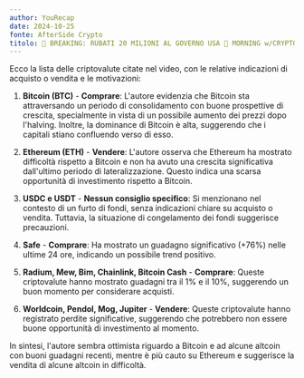 ```yaml
---
author: YouRecap
date: 2024-10-25
fonte: AfterSide Crypto
titolo: 🚨 BREAKING: RUBATI 20 MILIONI AL GOVERNO USA 🚨 MORNING w/CRYPTO: BITCOIN / ALTCOINS [time sensitive]
---
```


Ecco la lista delle criptovalute citate nel video, con le relative indicazioni di acquisto o vendita e le motivazioni:

1. **Bitcoin (BTC)** - **Comprare**: L'autore evidenzia che Bitcoin sta attraversando un periodo di consolidamento con buone prospettive di crescita, specialmente in vista di un possibile aumento dei prezzi dopo l'halving. Inoltre, la dominance di Bitcoin è alta, suggerendo che i capitali stiano confluendo verso di esso.

2. **Ethereum (ETH)** - **Vendere**: L'autore osserva che Ethereum ha mostrato difficoltà rispetto a Bitcoin e non ha avuto una crescita significativa dall'ultimo periodo di lateralizzazione. Questo indica una scarsa opportunità di investimento rispetto a Bitcoin.

3. **USDC e USDT** - **Nessun consiglio specifico**: Si menzionano nel contesto di un furto di fondi, senza indicazioni chiare su acquisto o vendita. Tuttavia, la situazione di congelamento dei fondi suggerisce precauzioni.

4. **Safe** - **Comprare**: Ha mostrato un guadagno significativo (+76%) nelle ultime 24 ore, indicando un possibile trend positivo.

5. **Radium, Mew, Bim, Chainlink, Bitcoin Cash** - **Comprare**: Queste criptovalute hanno mostrato guadagni tra il 1% e il 10%, suggerendo un buon momento per considerare acquisti.

6. **Worldcoin, Pendol, Mog, Jupiter** - **Vendere**: Queste criptovalute hanno registrato perdite significative, suggerendo che potrebbero non essere buone opportunità di investimento al momento.

In sintesi, l'autore sembra ottimista riguardo a Bitcoin e ad alcune altcoin con buoni guadagni recenti, mentre è più cauto su Ethereum e suggerisce la vendita di alcune altcoin in difficoltà.

